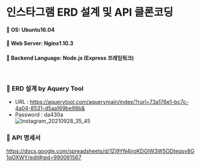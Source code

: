 # 인스타그램 ERD 설계 및 API 클론코딩
#### 🎇 OS: Ubuntu16.04
#### 🎇 Web Server: Nginx1.10.3
#### 🎇 Backend Language: Node.js (Express 프레임워크)
<br/>

### 🎈 ERD 설계 by Aquery Tool <br/>
- URL : https://aquerytool.com/aquerymain/index/?rurl=73a176e1-bc7c-4a04-8531-d5aa169be98b&  
- Password : da430a   
![Instagram_20210928_35_45](https://user-images.githubusercontent.com/44793355/135088181-12464e6a-1a93-4501-8215-50e023f45003.png)  <br/>


### 🎈 API 명세서 <br/>
https://docs.google.com/spreadsheets/d/1Zj9YN4jroKDGlW3W5ODteqsv8G1qOXWY/edit#gid=990061567 
